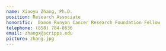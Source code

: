 ```yaml
---
name: Xiaoyu Zhang, Ph.D.
position: Research Associate
honorific:  Damon Runyon Cancer Research Foundation Fellow
telephone: (858) 784-8636
email: zhangx@scripps.edu
picture: zhang.jpg
---
```

